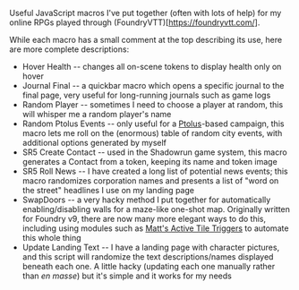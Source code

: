 Useful JavaScript macros I've put together (often with lots of help) for my online RPGs played through (FoundryVTT)[https://foundryvtt.com/].

While each macro has a small comment at the top describing its use, here are more complete descriptions:

* Hover Health -- changes all on-scene tokens to display health only on hover
* Journal Final -- a quickbar macro which opens a specific journal to the final page, very useful for long-running journals such as game logs
* Random Player -- sometimes I need to choose a player at random, this will whisper me a random player's name
* Random Ptolus Events -- only useful for a [Ptolus](https://www.montecookgames.com/welcome-to-ptolus/)-based campaign, this macro lets me roll on the (enormous) table of random city events, with additional options generated by myself
* SR5 Create Contact -- used in the Shadowrun game system, this macro generates a Contact from a token, keeping its name and token image
* SR5 Roll News -- I have created a long list of potential news events; this macro randomizes corporation names and presents a list of "word on the street" headlines I use on my landing page
* SwapDoors -- a very hacky method I put together for automatically enabling/disabling walls for a maze-like one-shot map. Originally written for Foundry v9, there are now many more elegant ways to do this, including using modules such as [Matt's Active Tile Triggers](https://foundryvtt.com/packages/monks-active-tiles/) to automate this whole thing
* Update Landing Text -- I have a landing page with character pictures, and this script will randomize the text descriptions/names displayed beneath each one. A little hacky (updating each one manually rather than *en masse*) but it's simple and it works for my needs
